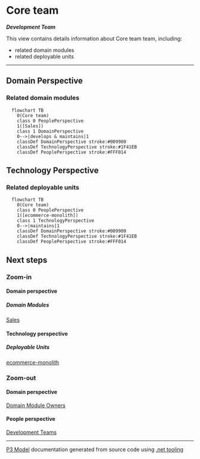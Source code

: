 ﻿
# Core team

***Development Team***  

This view contains details information about Core team team, including:
- related domain modules
- related deployable units  

---



## Domain Perspective


### Related domain modules

```mermaid
  flowchart TB
    0(Core team)
    class 0 PeoplePerspective
    1([Sales])
    class 1 DomainPerspective
    0-->|develops & maintains|1
    classDef DomainPerspective stroke:#009900
    classDef TechnologyPerspective stroke:#1F41EB
    classDef PeoplePerspective stroke:#FFF014
```

## Technology Perspective


### Related deployable units

```mermaid
  flowchart TB
    0(Core team)
    class 0 PeoplePerspective
    1([ecommerce-monolith])
    class 1 TechnologyPerspective
    0-->|maintains|1
    classDef DomainPerspective stroke:#009900
    classDef TechnologyPerspective stroke:#1F41EB
    classDef PeoplePerspective stroke:#FFF014
```

## Next steps


### Zoom-in


#### Domain perspective


##### Domain Modules

[Sales](../../Domain/Concepts/Sales/Sales.md)  

#### Technology perspective


##### Deployable Units

[ecommerce-monolith](../../Technology/DeployableUnits/EcommerceMonolith.md)  

### Zoom-out


#### Domain perspective

[Domain Module Owners](../../Domain/Concepts/DomainModuleOwners.md)  

#### People perspective

[Development Teams](DevelopmentTeams.md)  

---

[P3 Model](https://github.com/P3-model/P3-model) documentation generated from source code using [.net tooling](https://github.com/P3-model/P3-model-dotnet)